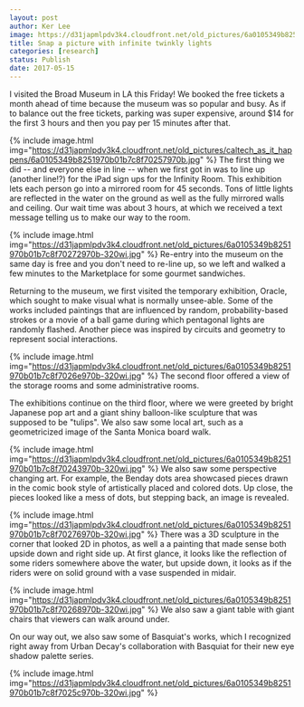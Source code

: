 ```yaml
---
layout: post
author: Ker Lee
image: https://d31japmlpdv3k4.cloudfront.net/old_pictures/6a0105349b8251970b01b7c8f70247970b-320wi.jpg
title: Snap a picture with infinite twinkly lights
categories: [research]
status: Publish
date: 2017-05-15
---
```



I visited the Broad Museum in LA this Friday! We booked the free tickets a month ahead of time because the museum was so popular and busy. As if to balance out the free tickets, parking was super expensive, around $14 for the first 3 hours and then you pay per 15 minutes after that.


{% include image.html img="https://d31japmlpdv3k4.cloudfront.net/old_pictures/caltech_as_it_happens/6a0105349b8251970b01b7c8f70257970b.jpg" %}
The first thing we did -- and everyone else in line -- when we first got in was to line up (another line!?) for the iPad sign ups for the Infinity Room. This exhibition lets each person go into a mirrored room for 45 seconds. Tons of little lights are reflected in the water on the ground as well as the fully mirrored walls and ceiling. Our wait time was about 3 hours, at which we received a text message telling us to make our way to the room.


{% include image.html img="https://d31japmlpdv3k4.cloudfront.net/old_pictures/6a0105349b8251970b01b7c8f70272970b-320wi.jpg" %}
Re-entry into the museum on the same day is free and you don't need to re-line up, so we left and walked a few minutes to the Marketplace for some gourmet sandwiches.

Returning to the museum, we first visited the temporary exhibition, Oracle, which sought to make visual what is normally unsee-able. Some of the works included paintings that are influenced by random, probability-based strokes or a movie of a ball game during which pentagonal lights are randomly flashed. Another piece was inspired by circuits and geometry to represent social interactions.


{% include image.html img="https://d31japmlpdv3k4.cloudfront.net/old_pictures/6a0105349b8251970b01b7c8f7026e970b-320wi.jpg" %}
The second floor offered a view of the storage rooms and some administrative rooms.

The exhibitions continue on the third floor, where we were greeted by bright Japanese pop art and a giant shiny balloon-like sculpture that was supposed to be "tulips". We also saw some local art, such as a geometricized image of the Santa Monica board walk.


{% include image.html img="https://d31japmlpdv3k4.cloudfront.net/old_pictures/6a0105349b8251970b01b7c8f70243970b-320wi.jpg" %}
We also saw some perspective changing art. For example, the Benday dots area showcased pieces drawn in the comic book style of artistically placed and colored dots. Up close, the pieces looked like a mess of dots, but stepping back, an image is revealed.


{% include image.html img="https://d31japmlpdv3k4.cloudfront.net/old_pictures/6a0105349b8251970b01b7c8f70276970b-320wi.jpg" %}
There was a 3D sculpture in the corner that looked 2D in photos, as well a a painting that made sense both upside down and right side up. At first glance, it looks like the reflection of some riders somewhere above the water, but upside down, it looks as if the riders were on solid ground with a vase suspended in midair.


{% include image.html img="https://d31japmlpdv3k4.cloudfront.net/old_pictures/6a0105349b8251970b01b7c8f70268970b-320wi.jpg" %}
We also saw a giant table with giant chairs that viewers can walk around under.

On our way out, we also saw some of Basquiat's works, which I recognized right away from Urban Decay's collaboration with Basquiat for their new eye shadow palette series.


{% include image.html img="https://d31japmlpdv3k4.cloudfront.net/old_pictures/6a0105349b8251970b01b7c8f7025c970b-320wi.jpg" %}
